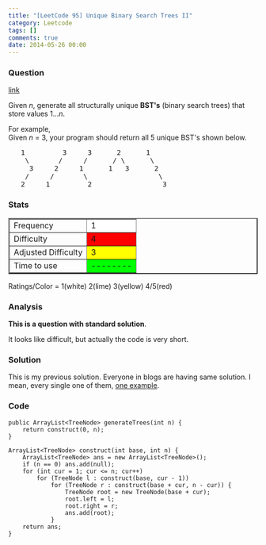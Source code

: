 ```yaml
---
title: "[LeetCode 95] Unique Binary Search Trees II"
category: Leetcode
tags: []
comments: true
date: 2014-05-26 00:00
---
```



### Question

[link](https://oj.leetcode.com/problems/unique-binary-search-trees-ii/)

<div class="question-content">
            <p></p><p>Given <i>n</i>, generate all structurally unique <b>BST's</b> (binary search trees) that store values 1...<i>n</i>.</p>

<p>
For example,<br>
Given <i>n</i> = 3, your program should return all 5 unique BST's shown below.

</p><pre>   1         3     3      2      1
    \       /     /      / \      \
     3     2     1      1   3      2
    /     /       \                 \
   2     1         2                 3
</pre>
<p></p>
<p></p>
          </div>

### Stats

<table border="2">
	<tr>
		<td>Frequency</td>
		<td bgcolor="white">1</td>
	</tr>
	<tr>
		<td>Difficulty</td>
		<td bgcolor="red">4</td>
	</tr>
	<tr>
		<td>Adjusted Difficulty</td>
		<td bgcolor="yellow">3</td>
	</tr>
	<tr>
		<td>Time to use</td>
		<td bgcolor="lime">--------</td>
	</tr>
</table>

Ratings/Color = 1(white) 2(lime) 3(yellow) 4/5(red)

### Analysis

**This is a question with standard solution**.

It looks like difficult, but actually the code is very short.

### Solution

This is my previous solution. Everyone in blogs are having same solution. I mean, every single one of them, [one example](http://gongxuns.blogspot.sg/2013/01/leetcodeunique-binary-search-trees-ii.html).

### Code

    public ArrayList<TreeNode> generateTrees(int n) {
        return construct(0, n);
    }

    ArrayList<TreeNode> construct(int base, int n) {
    	ArrayList<TreeNode> ans = new ArrayList<TreeNode>();
    	if (n == 0) ans.add(null);
    	for (int cur = 1; cur <= n; cur++)
    		for (TreeNode l : construct(base, cur - 1))
    			for (TreeNode r : construct(base + cur, n - cur)) {
    				TreeNode root = new TreeNode(base + cur);
    				root.left = l;
    				root.right = r;
    				ans.add(root);
    			}
    	return ans;
    }
